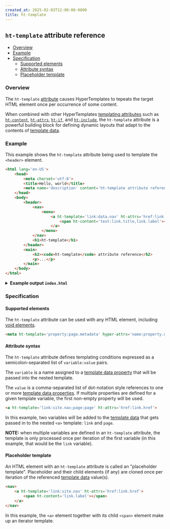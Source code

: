 ```yaml
---
created_at: 2025-02-03T12:00:00-0800
title: ht-template
---
```


## `ht-template` attribute reference

<auto-toc ht-element scope='main'></auto-toc>

* [Overview](#overview)
* [Example](#example)
* [Specification](#specification)
  * [Supported elements](#supported-elements)
  * [Attribute syntax](#attribute-syntax)
  * [Placeholder template](#placeholder-template)

### Overview 

The `ht-template` [attribute] causes HyperTemplates to tepeats the target HTML element once per occurrence of some content.

When combined with other HyperTemplates [templating attributes] such as [`ht-content`], [`ht-attrs`], [`ht-if`], and [`ht-include`], the `ht-template` attribute is a powerful building block for defining dynamic layouts that adapt to the contents of [template data].

### Example

This example shows the `ht-template` attribute being used to template the `<header>` element.

<code-snippet ht-element filename='layout.html' highlight='11-13' with-line-numbers>

```html
<html lang='en-US'>
    <head>
        <meta charset='utf-8'>
        <title>Hello, world</title>
        <meta name='description' content='ht-template attribute reference'>
    </head>
    <body>
        <header>
            <nav>
                <menu>
                    <a ht-template='link:data.nav' ht-attrs='href:link.href'>
                        <span ht-content='text:link.title,link.label'></span>
                    </a>
                </menu>
            </nav>
            <h1>ht-template</h1>
        </header>
        <main>
            <h2><code>ht-template</code> attribute reference</h2>
            <p>...</p>
        </main>
    </body>
</html>
```

</code-snippet>

<details><summary><strong>Example output <code>index.html</code></strong></summary>

Let's see what happens when we process this template with the following [template data].

```javascript
{
    site: {
        nav: [
            { label: "Home", href: "/" },
            { label: "Features", href: "/features/" },
            { label: "Docs", href: "/docs/" },
            { label: "Blog", href: "/blog/" },
        ]
    }
}
```

The [placeholder template](#placeholder-template) `<a>` element will be cloned once for each item in the `data.nav` [template data property] (an object array).
The end result should be four (4) `<a>` elements dynamically generated by HyperTemplates.

```html
<html lang='en-US'>
    <head>
        <meta charset='utf-8'>
        <title>Hello, world</title>
        <meta name='description' content='ht-template attribute reference'>
    </head>
    <body>
        <header>
            <nav>
                <menu>
                    <a href='/'>
                        <span>Home</span>
                    </a>
                    <a href='/features/'>
                        <span>Features</span>
                    </a>
                    <a href='/docs/'>
                        <span>Docs</span>
                    </a>
                    <a href='/blog/'>
                        <span>Blog</span>
                    </a>
                </menu>
            </nav>
            <h1>ht-template</h1>
        </header>
        <main>
            <h2><code>ht-template</code> attribute reference</h2>
            <p>...</p>
        </main>
    </body>
</html>
```

</details>

### Specification

#### Supported elements

The `ht-template` attribute can be used with any HTML element, including [void elements].

```html
<meta ht-template='property:page.metadata' hyper-attrs='name:property.name;content:property.value' />
```

#### Attribute syntax

The `ht-template` attribute defines templating conditions expressed as a semicolon-separated list of `variable:value` pairs.

The `variable` is a name assigned to a [template data property] that will be passed into the nested template.

The `value` is a comma-separated list of dot-notation style references to one or more [template data properties].
If multiple properties are defined for a given template variable, the first non-empty property will be used.

```html
<a ht-template='link:site.nav;page:page' ht-attrs='href:link.href'>
```

In this example, two variables will be added to the [template data] that gets passed in to the nested `<a>` template: `link` and `page`.

<doc-quote ht-element info>

**NOTE:** when multiple variables are defined in an `ht-template` attribute, the template is only processed once per iteration of the first variable (in this example, that would be the `link` variable).

</doc-quote>

#### Placeholder template

An HTML element with an `ht-template` attribute is called an "placeholder template".
Placeholder and their child elements (if any) are cloned once per iteration of the referenced [template data] value(s).

<code-snippet ht-element filename='partials/nav.html' highlight='2-4' with-line-numbers>

```html
<nav>
    <a ht-template='link:site.nav' ht-attrs='href:link.href'>
        <span ht-content='link.label'></span>
    </a>
</nav>
```

</code-snippet>

In this example, the `<a>` element together with its child `<span>` element make up an iterator template.



<!-- Links -->
[`ht-content`]: /docs/reference/core/attributes/ht-content/
[`ht-attrs`]: /docs/reference/core/attributes/ht-attrs/
[`ht-if`]: /docs/reference/core/attributes/ht-if/
[`ht-include`]: /docs/reference/core/attributes/ht-include/
[attribute]: https://developer.mozilla.org/en-US/docs/Web/HTML/Attributes
[templating attributes]: /docs/reference/core/attributes/
[template data]: /docs/reference/core/data/
[void elements]: https://developer.mozilla.org/en-US/docs/Glossary/Void_element

[template data property]: /docs/reference/core/data/#template-data-property
[template data properties]: /docs/reference/core/data/#template-data-property
[attribute syntax]: #attribute-syntax
[HTML `DocumentFragment`]: https://developer.mozilla.org/en-US/docs/Web/API/DocumentFragment
[HTML `Document`]: https://developer.mozilla.org/en-US/docs/Web/API/Document